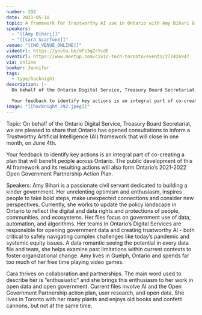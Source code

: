 ```yaml
---
number: 292
date: 2021-05-18
topic: A framework for trustworthy AI use in Ontario with Amy Bihari & Cara Scarfone
speakers:
  - "[[Amy Bihari]]"
  - "[[Cara Scarfone]]"
venue: "[[NO_VENUE_ONLINE]]"
videoUrl: https://youtu.be/mPz3qZrYcdE
eventUrl: https://www.meetup.com/civic-tech-toronto/events/277426947
via: online
booker: Jennifer
tags:
  - type/hacknight
description: |-
  On behalf of the Ontario Digital Service, Treasury Board Secretariat, we are pleased to share that Ontario has opened consultations to inform a Trustworthy Artificial Intelligence (AI) framework that will close in one month, on June 4th.

  Your feedback to identify key actions is an integral part of co-creating a plan that will benefit people across Ontario. The public development of this AI framework and its resulting actions will also form Ontario’s 2021-2022 Open Government Partnership Action Plan.
image: "[[hacknight_292.jpeg]]"
---
```

Topic:
On behalf of the Ontario Digital Service, Treasury Board Secretariat, we are pleased to share that Ontario has opened consultations to inform a Trustworthy Artificial Intelligence (AI) framework that will close in one month, on June 4th.

Your feedback to identify key actions is an integral part of co-creating a plan that will benefit people across Ontario. The public development of this AI framework and its resulting actions will also form Ontario’s 2021-2022 Open Government Partnership Action Plan.

Speakers:
Amy Bihari is a passionate civil servant dedicated to building a kinder government. Her unrelenting optimism and enthusiasm, inspires people to take bold steps, make unexpected connections and consider new perspectives. Currently, she works to update the policy landscape in Ontario to reflect the digital and data rights and protections of people, communities, and ecosystems. Her files focus on government use of data, automation, and algorithms. Her teams in Ontario’s Digital Services are responsible for opening government data and creating trustworthy AI - both critical to safely navigating complex challenges like today’s pandemic and systemic equity issues. A data romantic seeing the potential in every data file and team, she helps examine past limitations within current contexts to foster organizational change. Amy lives in Guelph, Ontario and spends far too much of her free time playing video games.

Cara thrives on collaboration and partnerships. The main word used to describe her is “enthusiastic” and she brings this enthusiasm to her work in open data and open government. Current files involve AI and the Open Government Partnership action plan, user research, and open data. She lives in Toronto with her many plants and enjoys old books and confetti cannons, but not at the same time.
